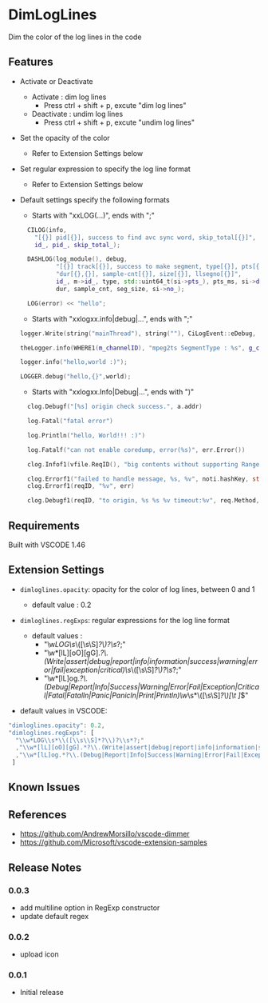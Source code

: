 # DimLogLines 

Dim the color of the log lines in the code

## Features

* Activate or Deactivate
  * Activate : dim log lines
    * Press ctrl + shift + p, excute "dim log lines"
  * Deactivate : undim log lines
    * Press ctrl + shift + p, excute "undim log lines"

* Set the opacity of the color
    * Refer to Extension Settings below

* Set regular expression to specify the log line format
    * Refer to Extension Settings below

* Default settings specify the following formats
    * Starts with "xxLOG(...)", ends with  ";"

    ```cpp
      CILOG(info,
        "[{}] pid[{}], success to find avc sync word, skip_total[{}]",
        id_, pid_, skip_total_);

      DASHLOG(log_module(), debug,
              "[{}] track[{}], success to make segment, type[{}], pts[{},{}], "
              "dur[{},{}], sample-cnt[{}], size[{}], llsegno[{}]",
              id_, m->id_, type, std::uint64_t(si->pts_), pts_ms, si->duration_,
              dur, sample_cnt, seg_size, si->no_);

      LOG(error) << "hello";
    ```

    * Starts with "xxlogxx.info|debug|...", ends with  ";"

    ```cpp
    logger.Write(string("mainThread"), string(""), CiLogEvent::eDebug, string("test"));

    theLogger.info(WHERE1(m_channelID), "mpeg2ts SegmentType : %s", g_cfg->GetMpeg2tsSegmentType().c_str());

    logger.info("hello,world :)");

    LOGGER.debug("hello,{}",world);
    ```

    * Starts with "xxlogxx.Info|Debug|...", ends with  ")"

    ```go
      clog.Debugf("[%s] origin check success.", a.addr)

      log.Fatal("fatal error")

      log.Println("hello, World!!! :)")

      log.Fatalf("can not enable coredump, error(%s)", err.Error())

      clog.Infof1(vfile.ReqID(), "big contents without supporting Range header => bypass")

      clog.Errorf1("failed to handle message, %s, %v", noti.hashKey, string(noti.message), err)
      clog.Errorf1(reqID, "%v", err)

      clog.Debugf1(reqID, "to origin, %s %s %v timeout:%v", req.Method, req.URL, req.Header, timeout)
    ```

## Requirements

Built with VSCODE 1.46

## Extension Settings

* `dimloglines.opacity`: opacity for the color of log lines, between 0 and 1
  * default value : 0.2
* `dimloglines.regExps`: regular expressions for the log line format
  * default values :
    * "\\w*LOG\\s*\\([\\s\\S]*?\\)?\\s*?;"
    * "\\w*[lL][oO][gG].*?\\.(Write|assert|debug|report|info|information|success|warning|error|fail|exception|critical)\\s*\\([\\s\\S]*?\\)?\\s*?;"
    * "\\w*[lL]og.*?\\.(Debug|Report|Info|Success|Warning|Error|Fail|Exception|Critical|Fatal|Fatalln|Panic|Panicln|Print|Println)\\w*\\s*\\([\\s\\S]*?\\)[\\t ]*$"

* default values in VSCODE:
``` javascript
"dimloglines.opacity": 0.2,
"dimloglines.regExps": [
  "\\w*LOG\\s*\\([\\s\\S]*?\\)?\\s*?;"
  ,"\\w*[lL][oO][gG].*?\\.(Write|assert|debug|report|info|information|success|warning|error|fail|exception|critical)\\s*\\([\\s\\S]*?\\)?\\s*?;"
  ,"\\w*[lL]og.*?\\.(Debug|Report|Info|Success|Warning|Error|Fail|Exception|Critical|Fatal|Fatalln|Panic|Panicln|Print|Println)\\w*\\s*\\([\\s\\S]*?\\)[\\t ]*$"
 ]
```

## Known Issues


## References

* https://github.com/AndrewMorsillo/vscode-dimmer
* https://github.com/Microsoft/vscode-extension-samples

## Release Notes

### 0.0.3

- add multiline option in RegExp constructor
- update default regex

### 0.0.2

- upload icon

### 0.0.1

- Initial release
